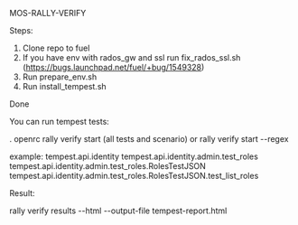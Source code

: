 MOS-RALLY-VERIFY

Steps:

1. Clone repo to fuel
2. If you have env with rados_gw and ssl run fix_rados_ssl.sh (https://bugs.launchpad.net/fuel/+bug/1549328)
3. Run prepare_env.sh
4. Run install_tempest.sh

Done

You can run tempest tests:

. openrc
rally verify start (all tests and scenario) or 
rally verify start --regex <test>

<test> example:
tempest.api.identity
tempest.api.identity.admin.test_roles
tempest.api.identity.admin.test_roles.RolesTestJSON
tempest.api.identity.admin.test_roles.RolesTestJSON.test_list_roles

Result:

rally verify results --html --output-file tempest-report.html
